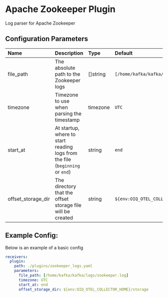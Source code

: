 # Apache Zookeeper Plugin

Log parser for Apache Zookeeper

## Configuration Parameters

| Name | Description | Type | Default | Required | Values |
|:-- |:-- |:-- |:-- |:-- |:-- |
| file_path | The absolute path to the Zookeeper logs | []string | `[/home/kafka/kafka/logs/zookeeper.log]` | false |  |
| timezone | Timezone to use when parsing the timestamp | timezone | `UTC` | false |  |
| start_at | At startup, where to start reading logs from the file (`beginning` or `end`) | string | `end` | false | `beginning`, `end` |
| offset_storage_dir | The directory that the offset storage file will be created | string | `${env:OIQ_OTEL_COLLECTOR_HOME}/storage` | false |  |

## Example Config:

Below is an example of a basic config

```yaml
receivers:
  plugin:
    path: ./plugins/zookeeper_logs.yaml
    parameters:
      file_path: [/home/kafka/kafka/logs/zookeeper.log]
      timezone: UTC
      start_at: end
      offset_storage_dir: ${env:OIQ_OTEL_COLLECTOR_HOME}/storage
```
